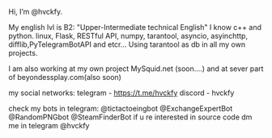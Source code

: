 Hi, I’m @hvckfy.

My english lvl is B2: "Upper-Intermediate technical English"
I know c++ and python.
linux, Flask, RESTful API, numpy, tarantool, asyncio, asyinchttp, difflib,PyTelegramBotAPI and etcr...
Using tarantool as db in all my own projects.

I am also working at my own project MySquid.net (soon....)
and at sever part of beyondessplay.com(also soon)

my social networks:
telegram - https://t.me/hvckfy
discord - hvckfy

check my bots in telegram:
@tictactoeingbot
@ExchangeExpertBot
@RandomPNGbot
@SteamFinderBot
if u re interested in source code dm me in telegram @hvckfy
<!---
hvckfy/hvckfy is a ✨ special ✨ repository because its `README.md` (this file) appears on your GitHub profile.
You can click the Preview link to take a look at your changes.
--->
